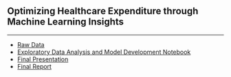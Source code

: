 ## Optimizing Healthcare Expenditure through Machine Learning Insights

---

- <a href="DSC450/data/insurance.csv" target="_blank">Raw Data</a>
- <a href="DSC450/Code/DSC_450_Project.ipynb" target="_blank">Exploratory Data Analysis and Model Development Notebook</a>
- <a href="DSC450/Reporting/DSC_450_Project_Presentation.pptx" target="_blank">Final Presentation</a>
- <a href="DSC450/Reporting/DSC_450_Project_Report.pdf" target="_blank">Final Report</a>


